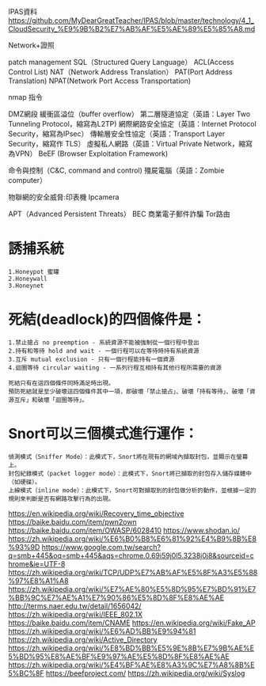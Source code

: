 IPAS資料
https://github.com/MyDearGreatTeacher/IPAS/blob/master/technology/4_1_CloudSecurity_%E9%9B%B2%E7%AB%AF%E5%AE%89%E5%85%A8.md

Network+證照

patch management
SQL（Structured Query Language）
ACL(Access Control List)
NAT（Network Address Translation）
PAT(Port Address Translation)
NPAT(Network Port Access Transportation)

nmap 指令

DMZ網段
緩衝區溢位（buffer overflow）
第二層隧道協定（英語：Layer Two Tunneling Protocol，縮寫為L2TP)
網際網路安全協定（英語：Internet Protocol Security，縮寫為IPsec）
傳輸層安全性協定（英語：Transport Layer Security，縮寫作 TLS）
虛擬私人網路（英語：Virtual Private Network，縮寫為VPN）
BeEF (Browser Exploitation Framework)

命令與控制（C&C, command and control)
殭屍電腦（英語：Zombie computer）

物聯網的安全威脅:印表機 Ipcamera 

APT（Advanced Persistent Threats）
BEC 商業電子郵件詐騙
Tor路由

# 誘捕系統
```
1.Honeypot 蜜罐
2.Honeywall
3.Honeynet
```

# 死結(deadlock)的四個條件是：
```
1.禁止搶占 no preemption - 系統資源不能被強制從一個行程中登出
2.持有和等待 hold and wait - 一個行程可以在等待時持有系統資源
3.互斥 mutual exclusion - 只有一個行程能持有一個資源
4.迴圈等待 circular waiting - 一系列行程互相持有其他行程所需要的資源

死結只有在這四個條件同時滿足時出現。
預防死結就是至少破壞這四個條件其中一項，即破壞「禁止搶占」、破壞「持有等待」、破壞「資源互斥」和破壞「迴圈等待」。
```



# Snort可以三個模式進行運作：
```
偵測模式（Sniffer Mode）：此模式下，Snort將在現有的網域內擷取封包，並顯示在螢幕上。
封包紀錄模式（packet logger mode）：此模式下，Snort將已擷取的封包存入儲存媒體中（如硬碟）。
上線模式（inline mode）：此模式下，Snort可對擷取到的封包做分析的動作，並根據一定的規則來判斷是否有網路攻擊行為的出現。
```



https://en.wikipedia.org/wiki/Recovery_time_objective
https://baike.baidu.com/item/pwn2own
https://baike.baidu.com/item/OWASP/6028410
https://www.shodan.io/
https://zh.wikipedia.org/wiki/%E6%B0%B8%E6%81%92%E4%B9%8B%E8%93%9D
https://www.google.com.tw/search?q=smb+445&oq=smb+445&aqs=chrome.0.69i59j0l5.3238j0j8&sourceid=chrome&ie=UTF-8
https://zh.wikipedia.org/wiki/TCP/UDP%E7%AB%AF%E5%8F%A3%E5%88%97%E8%A1%A8
https://zh.wikipedia.org/wiki/%E7%AE%80%E5%8D%95%E7%BD%91%E7%BB%9C%E7%AE%A1%E7%90%86%E5%8D%8F%E8%AE%AE
http://terms.naer.edu.tw/detail/1656042/
https://zh.wikipedia.org/wiki/IEEE_802.1X
https://baike.baidu.com/item/CNAME
https://en.wikipedia.org/wiki/Fake_AP
https://zh.wikipedia.org/wiki/%E6%AD%BB%E9%94%81
https://zh.wikipedia.org/wiki/Active_Directory
https://zh.wikipedia.org/wiki/%E8%BD%BB%E5%9E%8B%E7%9B%AE%E5%BD%95%E8%AE%BF%E9%97%AE%E5%8D%8F%E8%AE%AE
https://zh.wikipedia.org/wiki/%E4%BF%AE%E8%A3%9C%E7%A8%8B%E5%BC%8F
https://beefproject.com/
https://zh.wikipedia.org/wiki/Syslog



